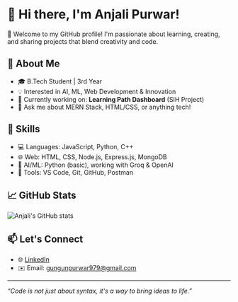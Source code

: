 # 👋 Hi there, I'm Anjali Purwar!

🌟 Welcome to my GitHub profile! I'm passionate about learning, creating, and sharing projects that blend creativity and code.

## 🚀 About Me
- 🎓 B.Tech Student | 3rd Year
- 💡 Interested in AI, ML, Web Development & Innovation
- 🎯 Currently working on: **Learning Path Dashboard** (SIH Project)
- 💬 Ask me about MERN Stack, HTML/CSS, or anything tech!

## 🧠 Skills
- 💻 Languages: JavaScript, Python, C++
- 🌐 Web: HTML, CSS, Node.js, Express.js, MongoDB
- 🤖 AI/ML: Python (basic), working with Groq & OpenAI
- 🎨 Tools: VS Code, Git, GitHub, Postman

## 📈 GitHub Stats
![Anjali's GitHub stats](https://github-readme-stats.vercel.app/api?username=anjalipurwar&show_icons=true&theme=radical)

## 📫 Let's Connect
- 🌐 [LinkedIn]([https://www.linkedin.com/](https://www.linkedin.com/in/anjali-purwar-20b8b0309/?utm_source=share&utm_campaign=share_via&utm_content=profile&utm_medium=android_app))
- ✉️ Email: gungunpurwar979@gmail.com

---

_“Code is not just about syntax, it's a way to bring ideas to life.”_

